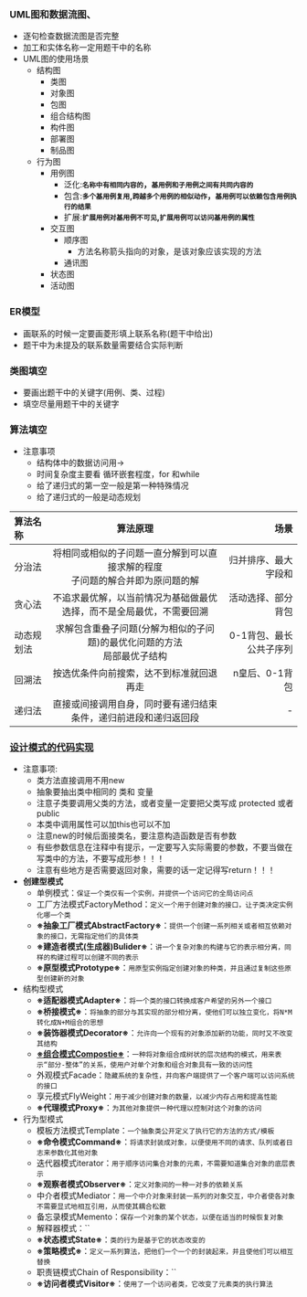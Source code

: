 ### UML图和数据流图、
  + 逐句检查数据流图是否完整
  + 加工和实体名称一定用题干中的名称
  + UML图的使用场景
    + 结构图
      + 类图
      + 对象图
      + 包图
      + 组合结构图
      + 构件图
      + 部署图
      + 制品图
    + 行为图
      + 用例图
        + 泛化:**`名称中有相同内容的`，`基用例和子用例之间有共同内容的`**
        + 包含:**`多个基用例复用`,`跨越多个用例的相似动作`，`基用例可以依赖包含用例执行的结果`**
        + 扩展:**`扩展用例对基用例不可见`,`扩展用例可以访问基用例的属性`**
      + 交互图
        + 顺序图
          + 方法名称箭头指向的对象，是该对象应该实现的方法
        + 通讯图
      + 状态图
      + 活动图
### ER模型
  + 画联系的时候一定要画菱形填上联系名称(题干中给出)
  + 题干中为未提及的联系数量需要结合实际判断
### 类图填空
  + 要画出题干中的关键字(用例、类、过程)
  + 填空尽量用题干中的关键字
### 算法填空
  + 注意事项
    + 结构体中的数据访问用->
    + 时间复杂度主要看 循环嵌套程度，for 和while
    + 给了递归式的第一空一般是第一种特殊情况
    + 给了递归式的一般是动态规划
  
  |算法名称|算法原理|场景|
  |:--|:--:|--:|
  |分治法|将相同或相似的子问题一直分解到可以直接求解的程度<br>子问题的解合并即为原问题的解|归并排序、最大字段和|
  |贪心法|不追求最优解，以当前情况为基础做最优选择，而不是全局最优，不需要回溯|活动选择、部分背包|
  |动态规划法|求解包含重叠子问题(分解为相似的子问题)的最优化问题的方法<br>局部最优子结构|0-1背包、最长公共子序列|
  |回溯法|按选优条件向前搜索，达不到标准就回退再走|n皇后、0-1背包|
  |递归法|直接或间接调用自身，同时要有递归结束条件，递归前进段和递归返回段|-|
  
### [设计模式的代码实现](https://www.jianshu.com/p/2d16df9b1036)
  + 注意事项:
    + 类方法直接调用不用new
    + 抽象要抽出类中相同的 类和 变量
    + 注意子类要调用父类的方法，或者变量一定要把父类写成  protected 或者 public
    + 本类中调用属性可以加this也可以不加
    + 注意new的时候后面接类名，要注意构造函数是否有参数
    + 有些参数信息在注释中有提示，一定要写入实际需要的参数，不要当做在写类中的方法，不要写成形参！！！
    + 注意有些地方是否需要返回对象，需要的话一定记得写return！！！
  + **创建型模式**
    + 单例模式：`保证一个类仅有一个实例，并提供一个访问它的全局访问点`
    + 工厂方法模式FactoryMethod：`定义一个用于创建对象的接口，让子类决定实例化哪一个类`
    + **※抽象工厂模式AbstractFactory※**：`提供一个创建一系列相关或者相互依赖对象的接口，无需指定他们的具体类`
    + **※建造者模式(生成器)Bulider※**：`讲一个复杂对象的构建与它的表示相分离，同样的构建过程可以创建不同的表示`
    + **※原型模式Prototype※**：`用原型实例指定创建对象的种类，并且通过复制这些原型创建新的对象`
  + 结构型模式
    + **※适配器模式Adapter※**：`将一个类的接口转换成客户希望的另外一个接口`
    + **※桥接模式※**：`将抽象的部分与其实现的部分相分离，使他们可以独立变化，将N*M转化成N+M组合的思想`
    + **※装饰器模式Decorator※**：`允许向一个现有的对象添加新的功能，同时又不改变其结构`
    + [**※组合模式Compostie※**](https://www.bilibili.com/video/av63681488/?p=78)：`一种将对象组合成树状的层次结构的模式，用来表示“部分-整体”的关系，使用户对单个对象和组合对象具有一致的访问性`
    + 外观模式Facade：`隐藏系统的复杂性，并向客户端提供了一个客户端可以访问系统的接口`
    + 享元模式FlyWeight：`用于减少创建对象的数量，以减少内存占用和提高性能`
    + **※代理模式Proxy※**：`为其他对象提供一种代理以控制对这个对象的访问`
  + 行为型模式
    + 模板方法模式Template：`一个抽象类公开定义了执行它的方法的方式/模板`
    + **※命令模式Command※**：`将请求封装成对象，以便使用不同的请求、队列或者日志来参数化其他对象`
    + 迭代器模式iterator：`用于顺序访问集合对象的元素，不需要知道集合对象的底层表示`
    + **※观察者模式Observer※**：`定义对象间的一种一对多的依赖关系`
    + 中介者模式Mediator：`用一个中介对象来封装一系列的对象交互，中介者使各对象不需要显式地相互引用，从而使其耦合松散`
    + 备忘录模式Memento：`保存一个对象的某个状态，以便在适当的时候恢复对象`
    + 解释器模式：``
    + **※状态模式State※**：`类的行为是基于它的状态改变的`
    + **※策略模式※**：`定义一系列算法，把他们一个一个的封装起来，并且使他们可以相互替换`
    + 职责链模式Chain of Responsibility：``
    + **※访问者模式Visitor※**：`使用了一个访问者类，它改变了元素类的执行算法`
